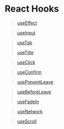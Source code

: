 # React Hooks

> [useEffect](https://github.com/sjh9391985/TIL/blob/main/React/useEffect.js)

> [useInput](https://github.com/sjh9391985/TIL/blob/main/React/useInput.js)

> [useTab](https://github.com/sjh9391985/TIL/blob/main/React/useTab.js)

> [useTitle](https://github.com/sjh9391985/TIL/blob/main/React/useTitle.js)

> [useClick](https://github.com/sjh9391985/TIL/blob/main/React/useClick.js)

> [useConfirm](https://github.com/sjh9391985/TIL/blob/main/React/useConfirm.js)

> [usePreventLeave](https://github.com/sjh9391985/TIL/blob/main/React/usePreventLeave.js)

> [useBeforeLeave](https://github.com/sjh9391985/TIL/blob/main/React/useBeforeLeave.js)

> [useFadeIn](https://github.com/sjh9391985/TIL/blob/main/React/useFadeIn.js)

> [useNetwork](https://github.com/sjh9391985/TIL/blob/main/React/useNetwork.js)

> [useScroll](https://github.com/sjh9391985/TIL/blob/main/React/useScroll.js)
